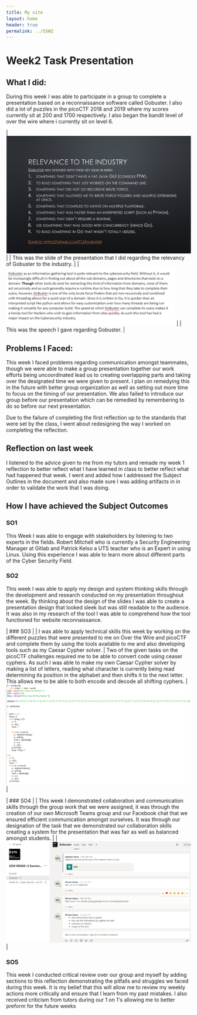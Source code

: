 ```yaml
---
title: My site
layout: home
header: true
permalink: ../SSW2
---
```



# Week2 Task Presentation


## What I did:
During this week I was able to participate in a group to complete a presentation based on a reconnaissance software called Gobuster. I also did a lot of puzzles in the picoCTF 2018 and 2019 where my scores currently sit at 200 and 1700 respectively. I also began the bandit level of over the wire where i currently sit on level 6.

| ![Gobuster Presentation](/assets/Gobuster2.png) |
| This was the slide of the presentation that I did regarding the relevancy of Gobuster to the industry. |
| ![Gobuster Speech](/assets/Gobuster.png) |
| This was the speech I gave regarding Gobuster. |
 


## Problems I Faced:
This week I faced problems regarding communication amongst teammates, though we were able to make a group presentation together our work efforts being uncoordinated lead us to creating overlapping parts and taking over the designated time we were given to present. I plan on remedying this in the future with better group organization as well as setting out more time to focus on the timing of our presentation. We also failed to introduce our group before our presentation which can be remedied by remembering to do so before our next presentation.

Due to the failure of completing the first reflection up to the standards that were set by the class, I  went about redesigning the way I worked on completing the reflection.

## Reflection on last week
I listened to the advice given to me from my tutors and remade my week 1 reflection to better reflect what I have learned in class to better reflect what had happened that week. I went and added how I addressed the Subject Outlines in the document and also made sure I was adding artifacts in in order to validate the work that I was doing.

## How I have achieved the Subject Outcomes

### SO1
This Week I was able to engage with stakeholders by listening to two experts in the fields. Robert Mitchell who is currently a Security Engineering Manager at Gitlab and Patrick Kelso a UTS teacher who is an Expert in using Linux. Using this experience I was able to learn more about different parts of the Cyber Security Field.
### SO2
This week I was able to apply my design and system thinking skills through the development and research conducted on my presentation throughout the week. By thinking about the design of the slides I was able to create a presentation design that looked sleek but was still readable to the audience. It was also in my research of the tool I was able to comprehend how the tool functioned for website reconnaissance.

| ### SO3 |
| I was able to apply technical skills this week by working on the different puzzles that were presented to me on Over the Wire and picoCTF and complete them by using the tools available to me and also developing tools such as my Caesar Cypher solver. |
Two of the given tasks on the picoCTF challenges required me to be able to convert code using ceaser cyphers. As such I was able to make my own Caesar Cypher solver by making a list of letters, reading what character is currently being read determining its position in the alphabet and then shifts it to the next letter.  This allows me to be able to both encode and decode all shifting cyphers.
| ![Python](/assets/python1.png) |

| ### SO4 |
| This week I demonstrated collaboration and communication skills through the group work that we were assigned, it was through the creation of our own Microsoft Teams group and our Facebook chat that we ensured efficient communication amongst ourselves. It was through our designation of the task that we demonstrated our collaboration skills creating a system for the presentation that was fair as well as balanced amongst students. |
| ![Our Gobuster Group](/assets/Gobuster3.png) |

### SO5
This week I conducted critical review over our group and myself by adding sections to this reflection demonstrating the pitfalls and struggles we faced during this week. It is my belief that this will allow me to review my weekly actions more critically and ensure that I learn from my past mistakes. I also received criticism from tutors during our 1 on 1's allowing me to better preform for the future weeks


